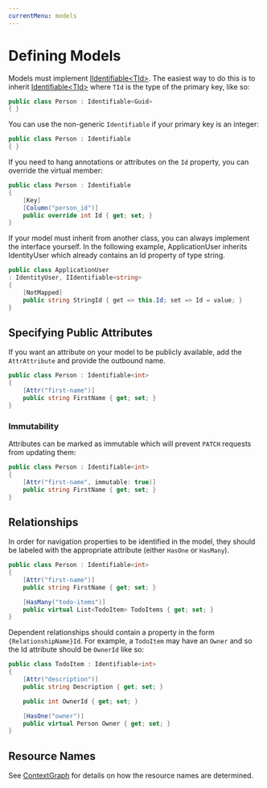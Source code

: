 ```yaml
---
currentMenu: models
---
```


# Defining Models

Models must implement [IIdentifiable&lt;TId&gt;](https://github.com/Research-Institute/json-api-dotnet-core/blob/master/src/JsonApiDotNetCore/Models/IIdentifiable.cs).
The easiest way to do this is to inherit [Identifiable&lt;TId&gt;](https://github.com/Research-Institute/json-api-dotnet-core/blob/master/src/JsonApiDotNetCore/Models/Identifiable.cs) where `TId` is the type of the primary key, like so:

```csharp
public class Person : Identifiable<Guid>
{ }
```

You can use the non-generic `Identifiable` if your primary key is an integer:

```csharp
public class Person : Identifiable
{ }
```

If you need to hang annotations or attributes on the `Id` property, you can override the virtual member:

```csharp
public class Person : Identifiable
{ 
    [Key]
    [Column("person_id")]
    public override int Id { get; set; }
}
```

If your model must inherit from another class, you can always implement the interface yourself.
In the following example, ApplicationUser inherits IdentityUser which already contains an Id property of
type string.

```csharp
public class ApplicationUser 
: IdentityUser, IIdentifiable<string>
{
    [NotMapped]
    public string StringId { get => this.Id; set => Id = value; }
}
```

## Specifying Public Attributes

If you want an attribute on your model to be publicly available, 
add the `AttrAttribute` and provide the outbound name.

```csharp
public class Person : Identifiable<int>
{
    [Attr("first-name")]
    public string FirstName { get; set; }
}
```

### Immutability

Attributes can be marked as immutable which will prevent `PATCH` requests
from updating them:

```csharp
public class Person : Identifiable<int>
{
    [Attr("first-name", immutable: true)]
    public string FirstName { get; set; }
}
```

## Relationships

In order for navigation properties to be identified in the model, 
they should be labeled with the appropriate attribute (either `HasOne` or `HasMany`).

```csharp
public class Person : Identifiable<int>
{
    [Attr("first-name")]
    public string FirstName { get; set; }

    [HasMany("todo-items")]
    public virtual List<TodoItem> TodoItems { get; set; }
}
```

Dependent relationships should contain a property in the form `{RelationshipName}Id`. 
For example, a `TodoItem` may have an `Owner` and so the Id attribute should be `OwnerId` like so:

```csharp
public class TodoItem : Identifiable<int>
{
    [Attr("description")]
    public string Description { get; set; }

    public int OwnerId { get; set; }

    [HasOne("owner")]
    public virtual Person Owner { get; set; }
}
```

## Resource Names

See [ContextGraph](contextGraph.html) for details on how the resource names are determined.